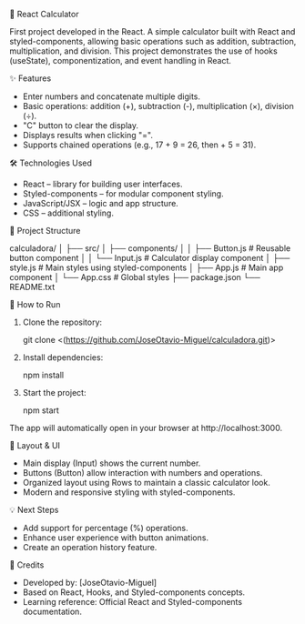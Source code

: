 🧮 React Calculator

First project developed in the React. A simple calculator built with React and styled-components, allowing basic operations such as addition, subtraction, multiplication, and division.
This project demonstrates the use of hooks (useState), componentization, and event handling in React.

✨ Features

- Enter numbers and concatenate multiple digits.
- Basic operations: addition (+), subtraction (-), multiplication (×), division (÷).
- "C" button to clear the display.
- Displays results when clicking "=".
- Supports chained operations (e.g., 17 + 9 = 26, then + 5 = 31).

🛠 Technologies Used

- React – library for building user interfaces.
- Styled-components – for modular component styling.
- JavaScript/JSX – logic and app structure.
- CSS – additional styling.

📁 Project Structure

calculadora/
│
├── src/
│   ├── components/
│   │   ├── Button.js       # Reusable button component
│   │   └── Input.js        # Calculator display component
│   ├── style.js            # Main styles using styled-components
│   ├── App.js              # Main app component
│   └── App.css             # Global styles
├── package.json
└── README.txt

🚀 How to Run

1. Clone the repository:

   git clone <(https://github.com/JoseOtavio-Miguel/calculadora.git)>

2. Install dependencies:

   npm install

3. Start the project:

   npm start

The app will automatically open in your browser at http://localhost:3000.

🎨 Layout & UI

- Main display (Input) shows the current number.
- Buttons (Button) allow interaction with numbers and operations.
- Organized layout using Rows to maintain a classic calculator look.
- Modern and responsive styling with styled-components.

💡 Next Steps

- Add support for percentage (%) operations.
- Enhance user experience with button animations.
- Create an operation history feature.

📝 Credits

- Developed by: [JoseOtavio-Miguel]
- Based on React, Hooks, and Styled-components concepts.
- Learning reference: Official React and Styled-components documentation.
